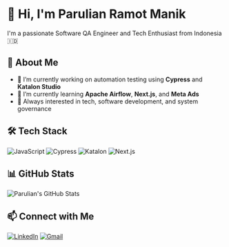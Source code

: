 # 👋 Hi, I'm Parulian Ramot Manik

I'm a passionate Software QA Engineer and Tech Enthusiast from Indonesia 🇮🇩

## 🚀 About Me
- 🔭 I’m currently working on automation testing using **Cypress** and **Katalon Studio**
- 🌱 I’m currently learning **Apache Airflow**, **Next.js**, and **Meta Ads**
- 🧠 Always interested in tech, software development, and system governance

## 🛠️ Tech Stack
![JavaScript](https://img.shields.io/badge/-JavaScript-333?style=flat&logo=javascript)
![Cypress](https://img.shields.io/badge/-Cypress-333?style=flat&logo=cypress)
![Katalon](https://img.shields.io/badge/-Katalon-333?style=flat&logo=katalon)
![Next.js](https://img.shields.io/badge/-Next.js-333?style=flat&logo=next.js)

## 📊 GitHub Stats
![Parulian's GitHub Stats](https://github-readme-stats.vercel.app/api?username=parulianrm&show_icons=true&theme=tokyonight)

## 📫 Connect with Me
[![LinkedIn](https://img.shields.io/badge/-LinkedIn-blue?logo=linkedin)](https://linkedin.com/in/parulianrm)
[![Gmail](https://img.shields.io/badge/-Gmail-D14836?logo=gmail&logoColor=white)](mailto:parulianrm@gmail.com)
